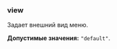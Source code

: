 ### view

Задает внешний вид меню.

<!-- props:start -->
**Допустимые значения:** `"default"`.
<!-- props:end -->
